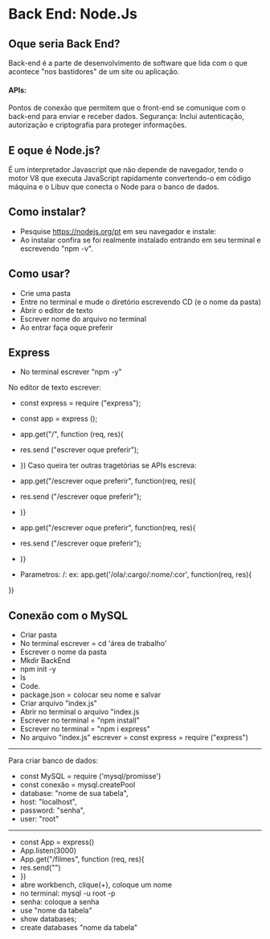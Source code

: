 # Back End: Node.Js

##  Oque seria Back End?

Back-end é a parte de desenvolvimento de software que lida com o que acontece "nos bastidores" de um site ou aplicação.

#### APIs: 
Pontos de conexão que permitem que o front-end se comunique com o back-end para enviar e receber dados.
Segurança: Inclui autenticação, autorização e criptografia para proteger informações. 

## E oque é Node.js?

É um interpretador Javascript que não depende de navegador, tendo o motor V8 que executa JavaScript rapidamente convertendo-o em código máquina e o Libuv que conecta o Node para o banco de dados.

## Como instalar?

- Pesquise https://nodejs.org/pt em seu navegador e instale:
- Ao instalar confira se foi realmente instalado entrando em seu terminal e escrevendo "npm -v".

## Como usar?

- Crie uma pasta 
- Entre no terminal e mude o diretório escrevendo CD (e o nome da pasta)
- Abrir o editor de texto
- Escrever nome do arquivo no terminal
- Ao entrar faça oque preferir
 
## Express

- No terminal escrever "npm -y"

No editor de texto escrever:
- const express = require ("express");
- const app = express ();

- app.get("/", function (req, res){
- res.send ("escrever oque preferir");
- })
Caso queira ter outras tragetórias se APIs escreva:
- app.get("/escrever oque preferir", function(req, res){
- res.send ("/escrever oque preferir");
- )}

- app.get("/escrever oque preferir", function(req, res){
- res.send ("/escrever oque preferir");
- )}
- Parametros: /:
ex: app.get('/ola/:cargo/:nome/:cor', function(req, res){

})

## Conexão com o MySQL

- Criar pasta
- No terminal escrever = cd 'área de trabalho'
- Escrever o nome da pasta
- Mkdir BackEnd
- npm init -y
- ls 
- Code.
- package.json = colocar seu nome e salvar 
- Criar arquivo "index.js"
- Abrir no terminal o arquivo "index.js
- Escrever no terminal = "npm install"
- Escrever no terminal = "npm i express"
- No arquivo "index.js" escrever = const express = require ("express")
-------------------------------------------------------------------------------------------
Para criar banco de dados:
- const MySQL = require ('mysql/promisse')
- const conexão = mysql.createPool
- database: "nome de sua tabela",
- host: "localhost",
- password: "senha",
- user: "root"
-------------------------------------------------------------------------------------------
- const App = express()
- App.listen(3000)
- App.get("/filmes", function (req, res){
- res.send("")
- })
- abre workbench, clique(+), coloque um nome
- no terminal: mysql -u root -p
- senha: coloque a senha
- use "nome da tabela"
- show databases;
- create databases "nome da tabela"
 
